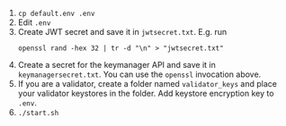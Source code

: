 1. `cp default.env .env`
1. Edit `.env`
1. Create JWT secret and save it in `jwtsecret.txt`. E.g. run
   ```console
   openssl rand -hex 32 | tr -d "\n" > "jwtsecret.txt"
   ```
1. Create a secret for the keymanager API and save it in `keymanagersecret.txt`. You can use the `openssl` invocation above.
1. If you are a validator, create a folder named `validator_keys` and place your validator keystores in the folder. Add keystore encryption key to `.env`.
1. `./start.sh`
